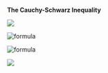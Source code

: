 **The Cauchy-Schwarz Inequality**

<img src="https://render.githubusercontent.com/render/math?math={\color{black} \displaystyle\sum_{d=0}^{d_{max}}}">

![formula](https://render.githubusercontent.com/render/math?math=\color{red}\large\f(x)=sin(x))


![formula](https://render.githubusercontent.com/render/math?math=\color{white}\large\f(x)=sin(x))


<img src="https://render.githubusercontent.com/render/math?math={\color{green} \displaystyle\sum_{d=0}^{d_{max}}}">
